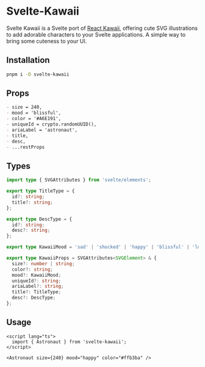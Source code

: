 # Svelte-Kawaii

Svelte Kawaii is a Svelte port of [React Kawaii](https://react-kawaii.vercel.app/), offering cute SVG illustrations to add adorable characters to your Svelte applications. A simple way to bring some cuteness to your UI.

## Installation

```sh
pnpm i -D svelte-kawaii
```

## Props

```md
- size = 240,
- mood = 'blissful',
- color = '#A6E191',
- uniqueId = crypto.randomUUID(),
- ariaLabel = 'astronaut',
- title,
- desc,
- ...restProps
```

## Types

```ts
import type { SVGAttributes } from 'svelte/elements';

export type TitleType = {
  id?: string;
  title?: string;
};

export type DescType = {
  id?: string;
  desc?: string;
};

export type KawaiiMood = 'sad' | 'shocked' | 'happy' | 'blissful' | 'lovestruck' | 'excited' | 'ko';

export type KawaiiProps = SVGAttributes<SVGElement> & {
  size?: number | string;
  color?: string;
  mood?: KawaiiMood;
  uniqueId?: string;
  ariaLabel?: string;
  title?: TitleType;
  desc?: DescType;
};
```

## Usage

```svelte
<script lang="ts">
  import { Astronaut } from 'svelte-kawaii';
</script>

<Astronaut size={240} mood="happy" color="#ffb3ba" />
```
